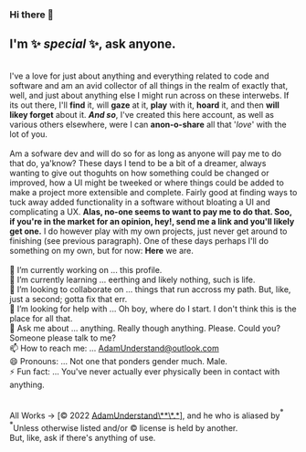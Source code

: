### Hi there 👋

## I'm ✨ _special_ ✨, ask anyone.  
<!--
**AdamUnderstand/AdamUnderstand** is a ✨ _special_ ✨ repository because its `README.md` (this file) appears on your GitHub profile.

Here are some ideas to get you started:
-->
\
I've a love for just about anything and everything related to code and software and am an avid collector of all things in the realm of exactly that, well, and just about anything else I might run across on these interwebs. If its out there, I'll **find** it, will **gaze** at it, **play** with it, **hoard** it, and then **will likey forget** about it. ***And so***, I've created this here account, as well as various others elsewhere, were I can **anon-o-share** all that '*love*' with the lot of you.   
\
Am a sofware dev and will do so for as long as anyone will pay me to do that do, ya'know? These days I tend to be a bit of a dreamer, always wanting to give out thoguhts on how something could be changed or improved, how a UI might be tweeked or where things could be added to make a project more extensible and complete. Fairly good at finding ways to tuck away added functionality in a software without bloating a UI and complicating a UX. **Alas, no-one seems to want to pay me to do that. **Soo**, if you're in the market for an opinion, hey!, send me a link and you'll likely get one.** I do however play with my own projects, just never get around to finishing (see previous paragraph). One of these days perhaps I'll do something on my own, but for now: **Here** we are.  
\
🔭 I’m currently working on ... this profile.  
🌱 I’m currently learning ... eerthing and likely nothing, such is life.  
👯 I’m looking to collaborate on ... things that run accross my path. But, like, just a second; gotta fix that err.  
🤔 I’m looking for help with ... Oh boy, where do I start. I don't think this is the place for all that.  
💬 Ask me about ... anything. Really though anything. Please. Could you? Someone please talk to me?  
📫 How to reach me: ... AdamUnderstand@outlook.com  
😄 Pronouns: ... Not one that ponders gender much. Male.  
⚡ Fun fact: ... You've never actually ever physically been in contact with anything.  

\
All Works → [&copy; 2022 [AdamUnderstand\\&#42;&#42;\\&#42;.&#42;](https://github.com/AdamUnderstand/)], and he who is aliased by<sup><sup>※</sup></sup>   
<sup><sup>※</sup></sup>Unless otherwise listed and/or &copy; license is held by another.  
But, like, ask if there's anything of use.  

